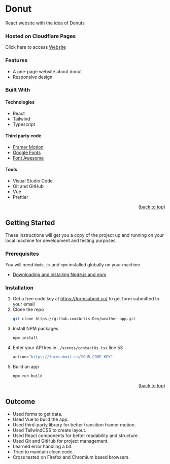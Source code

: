 # Donut
React website with the idea of Donuts

### Hosted on Cloudflare Pages

Click here to access [Website](https://45cc5081.donut-dd4.pages.dev/)

### Features

* A one-page website about donut
* Responsive design.

### Built With

#### Technologies

* React
* Tailwind
* Typescript

#### Third party code

* [Framer Motion](https://www.framer.com/motion/)
* [Google Fonts](https://fonts.google.com/)
* [Font Awesome](https://fontawesome.com/)

#### Tools

* Visual Studio Code
* Git and GitHub
* Vue
* Prettier

<p align="right">(<a href="#top">back to top</a>)</p>



<!-- GETTING STARTED -->
## Getting Started

These instructions will get you a copy of the project up and running on your local machine for development and testing purposes.

### Prerequisites

You will need `Node.js` and `npm` installed globally on your machine.
* [Downloading and installing Node.js and npm](https://docs.npmjs.com/downloading-and-installing-node-js-and-npm)

### Installation

1. Get a free code key at https://formsubmit.co/ to get form submitted to your email
2. Clone the repo
   ```sh
   git clone https://github.com/Artis-Dev/weather-app.git
   ```
3. Install NPM packages
   ```sh
   npm install
   ```
4. Enter your API key in `./scenes/contactUs.tsx` line 53
   ```js
   action="https://formsubmit.co/YOUR_CODE_KEY"
   ```
5. Build an app
   ```sh
   npm run build
   ```

<p align="right">(<a href="#top">back to top</a>)</p>


<!-- OUTCOME -->
## Outcome

* Used forms to get data.
* Used Vue to build the app.
* Used third-party library for better transition framer motion.
* Used TailwindCSS to create layout.
* Used React components for better readability and structure.
* Used Git and GitHub for project management.
* Learned error handling a bit.
* Tried to maintain clean code.
* Cross tested on Firefox and Chromium based browsers.
